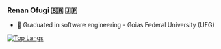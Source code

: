 ### Renan Ofugi :brazil: :jp: 
 - :book: Graduated in software engineering - Goias Federal University (UFG)

[![Top Langs](https://github-readme-stats.vercel.app/api/top-langs/?username=RenanOfugi&layout=compact&theme=tokyonight)](https://github.com/RenanOfugi)



